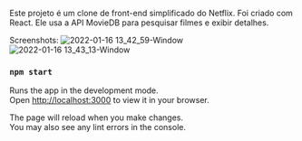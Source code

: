 
Este projeto é um clone de front-end simplificado do Netflix. 
Foi criado com React. Ele usa a API MovieDB para pesquisar filmes e exibir detalhes.

Screenshots:
![2022-01-16 13_42_59-Window](https://user-images.githubusercontent.com/16153844/149669243-e50b3c1e-9a06-47cb-b211-b3b5f6c30a4e.jpg)
![2022-01-16 13_43_13-Window](https://user-images.githubusercontent.com/16153844/149669245-a3782f4a-6a0c-4d2d-882a-cb6f6861a45a.jpg)


### `npm start`

Runs the app in the development mode.\
Open [http://localhost:3000](http://localhost:3000) to view it in your browser.

The page will reload when you make changes.\
You may also see any lint errors in the console.
